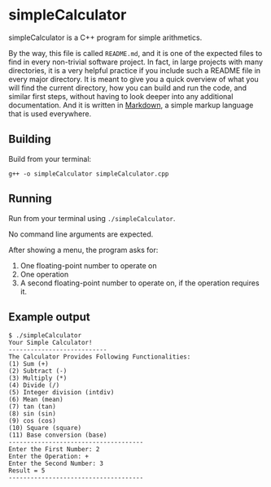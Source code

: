 # simpleCalculator

simpleCalculator is a C++ program for simple arithmetics.

By the way, this file is called `README.md`, and it is one of the expected files to find
in every non-trivial software project. In fact, in large projects with many directories,
it is a very helpful practice if you include such a README file in every major directory.
It is meant to give you a quick overview of what you will find the current directory,
how you can build and run the code, and similar first steps, without having to look deeper
into any additional documentation. And it is written in [Markdown](https://www.markdownguide.org/),
a simple markup language that is used everywhere.

## Building

Build from your terminal:

```shell
g++ -o simpleCalculator simpleCalculator.cpp
```

## Running

Run from your terminal using `./simpleCalculator`.

No command line arguments are expected.

After showing a menu, the program asks for:

1. One floating-point number to operate on
2. One operation
3. A second floating-point number to operate on, if the operation requires it.

## Example output

```shell
$ ./simpleCalculator 
Your Simple Calculator!
---------------------------
The Calculator Provides Following Functionalities: 
(1) Sum (+)
(2) Subtract (-)
(3) Multiply (*)
(4) Divide (/)
(5) Integer division (intdiv)
(6) Mean (mean)
(7) tan (tan)
(8) sin (sin)
(9) cos (cos)
(10) Square (square)
(11) Base conversion (base)
-------------------------------------
Enter the First Number: 2
Enter the Operation: +
Enter the Second Number: 3
Result = 5
-------------------------------------
```
